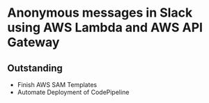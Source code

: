 Anonymous messages in Slack using AWS Lambda and AWS API Gateway
================================================================

## Outstanding
- Finish AWS SAM Templates
- Automate Deployment of CodePipeline

